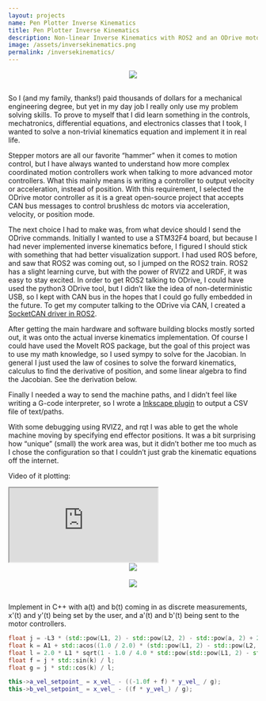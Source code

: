 ```yaml
---
layout: projects
name: Pen Plotter Inverse Kinematics
title: Pen Plotter Inverse Kinematics
description: Non-linear Inverse Kinematics with ROS2 and an ODrive motor controller
image: /assets/inversekinematics.png
permalink: /inversekinematics/
---
```

<center><img src="{{ '/assets/inversekinematics/inversekinematics2.png' | prepend: site.baseurl }}" /></center><br/>

So I (and my family, thanks!) paid thousands of dollars for a mechanical engineering degree, but yet in my day job I really only use my problem solving skills. To prove to myself that I did learn something in the controls, mechatronics, differential equations, and electronics classes that I took, I wanted to solve a non-trivial kinematics equation and implement it in real life.

Stepper motors are all our favorite “hammer” when it comes to motion control, but I have always wanted to understand how more complex coordinated motion controllers work when talking to more advanced motor controllers. What this mainly means is writing a controller to output velocity or acceleration, instead of position. With this requirement, I selected the ODrive motor controller as it is a great open-source project that accepts CAN bus messages to control brushless dc motors via acceleration, velocity, or position mode.

The next choice I had to make was, from what device should I send the ODrive commands. Initially I wanted to use a STM32F4 board, but because I had never implemented inverse kinematics before, I figured I should stick with something that had better visualization support. I had used ROS before, and saw that ROS2 was coming out, so I jumped on the ROS2 train. ROS2 has a slight learning curve, but with the power of RVIZ2 and URDF, it was easy to stay excited. In order to get ROS2 talking to ODrive, I could have used the python3 ODrive tool, but I didn’t like the idea of non-deterministic USB, so I kept with CAN bus in the hopes that I could go fully embedded in the future. To get my computer talking to the ODrive via CAN, I created a [SocketCAN driver in ROS2](https://github.com/camrbuss/ros2_odrive_can).

After getting the main hardware and software building blocks mostly sorted out, it was onto the actual inverse kinematics implementation. Of course I could have used the MoveIt ROS package, but the goal of this project was to use my math knowledge, so I used sympy to solve for the Jacobian. In general I just used the law of cosines to solve the forward kinematics, calculus to find the derivative of position, and some linear algebra to find the Jacobian. See the derivation below.

Finally I needed a way to send the machine paths, and I didn’t feel like writing a G-code interpreter, so I wrote a [Inkscape plugin](https://github.com/camrbuss/nodes_to_csv) to output a CSV file of text/paths.

With some debugging using RVIZ2, and rqt I was able to get the whole machine moving by specifying end effector positions. It was a bit surprising how “unique” (small) the work area was, but it didn’t bother me too much as I chose the configuration so that I couldn’t just grab the kinematic equations off the internet.

Video of it plotting:

<iframe src="https://photos.google.com/share/AF1QipPPnjT9cYvOpzw3maEUniWhxGXRZ54Yp2YPvis3V7f94QGGNLeYnc7Xe7INOP2KOQ/photo/AF1QipNL1OQD7o0dDj5wc_waviOCP1g5O4mTzMKHk847?key=WVc0NnNYMFV6QTJWNEdINXJ4cFI5OENySjBpcG13"> </iframe>


<center><img src="{{ '/assets/inversekinematics/inversekinematics3.png' | prepend: site.baseurl }}" /></center><br/>
<center><img src="{{ '/assets/inversekinematics/inversekinematics4.png' | prepend: site.baseurl }}" /></center><br/>

Implement in C++ with a(t) and b(t) coming in as discrete measurements, x'(t) and y'(t) being set by the user, and a'(t) and b'(t) being sent to the motor controllers.

``` cpp
float j = -L3 * (std::pow(L1, 2) - std::pow(L2, 2) - std::pow(a, 2) + 2.0 * a * b - std::pow(b, 2));
float k = A1 + std::acos((1.0 / 2.0) * (std::pow(L1, 2) - std::pow(L2, 2) + std::pow(a - b, 2)) / (L1 * (-a + b)));
float l = 2.0 * L1 * sqrt(1 - 1.0 / 4.0 * std::pow(std::pow(L1, 2) - std::pow(L2, 2) + std::pow(a - b, 2), 2) / (std::pow(L1, 2) * std::pow(a - b, 2))) * std::pow(a - b, 2);
float f = j * std::sin(k) / l;
float g = j * std::cos(k) / l;

this->a_vel_setpoint_ = x_vel_ - ((-1.0f + f) * y_vel_ / g);
this->b_vel_setpoint_ = x_vel_ - ((f * y_vel_) / g);
```